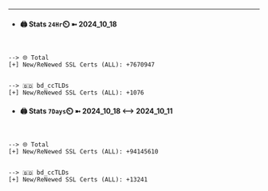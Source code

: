 

---
- #### 🖨️ **Stats** `24Hr`⏲️ ➼ 2024_10_18
```console


--> 🌐 Total
[+] New/ReNewed SSL Certs (ALL): +7670947


--> 🇧🇩 bd_ccTLDs
[+] New/ReNewed SSL Certs (ALL): +1076

```

- #### 🖨️ **Stats** `7Days`⏲️ ➼ 2024_10_18 <--> 2024_10_11
```console


--> 🌐 Total
[+] New/ReNewed SSL Certs (ALL): +94145610


--> 🇧🇩 bd_ccTLDs
[+] New/ReNewed SSL Certs (ALL): +13241

```

